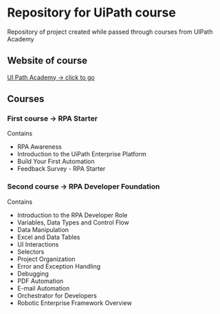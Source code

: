 # Repository for UiPath course

Repository of project created while passed through courses from UIPath Academy

## Website of course 

[UI Path Academy -> click to go](https://academy.uipath.com/landing)

## Courses

### First course -> RPA Starter
Contains
* RPA Awareness
* Introduction to the UiPath Enterprise Platform
* Build Your First Automation
* Feedback Survey - RPA Starter

### Second course -> RPA Developer Foundation
Contains
* Introduction to the RPA Developer Role
* Variables, Data Types and Control Flow
* Data Manipulation
* Excel and Data Tables
* UI Interactions
* Selectors
* Project Organization
* Error and Exception Handling
* Debugging
* PDF Automation
* E-mail Automation
* Orchestrator for Developers
* Robotic Enterprise Framework Overview
